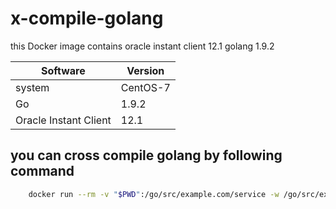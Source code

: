 # x-compile-golang

this Docker image contains oracle instant client 12.1 golang 1.9.2

| Software                    | Version       |
|-----------------------|----------|
| system                    | CentOS-7 |
| Go                    | 1.9.2    |
| Oracle Instant Client | 12.1     |

## you can cross compile golang by following command

```bash
    docker run --rm -v "$PWD":/go/src/example.com/service -w /go/src/example.com/service ravenzz/x-compile:0.1 go build -o service1
```